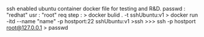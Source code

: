 ssh enabled ubuntu container docker file for testing and R&D.
passwd : "redhat"
usr : "root"
req step : > docker bulid . -t sshUbuntu:v1
           > docker run -itd --name "name" -p hostport:22 sshUbuntu:v1
           >ssh >>> ssh -p hostport root@127.0.0.1
           > passwd
           
